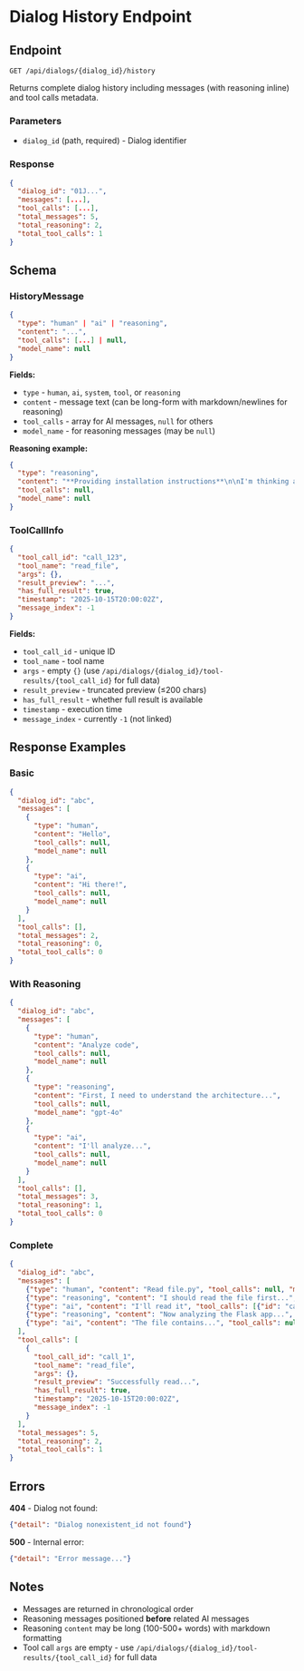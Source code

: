 # Dialog History Endpoint

## Endpoint

```
GET /api/dialogs/{dialog_id}/history
```

Returns complete dialog history including messages (with reasoning inline) and tool calls metadata.

### Parameters

- `dialog_id` (path, required) - Dialog identifier

### Response

```json
{
  "dialog_id": "01J...",
  "messages": [...],
  "tool_calls": [...],
  "total_messages": 5,
  "total_reasoning": 2,
  "total_tool_calls": 1
}
```

## Schema

### HistoryMessage

```json
{
  "type": "human" | "ai" | "reasoning",
  "content": "...",
  "tool_calls": [...] | null,
  "model_name": null
}
```

**Fields:**
- `type` - `human`, `ai`, `system`, `tool`, or `reasoning`
- `content` - message text (can be long-form with markdown/newlines for reasoning)
- `tool_calls` - array for AI messages, `null` for others
- `model_name` - for reasoning messages (may be `null`)

**Reasoning example:**
```json
{
  "type": "reasoning",
  "content": "**Providing installation instructions**\n\nI'm thinking about setup steps. First, I'll mention using `pip install -r requirements.txt` to install dependencies. Then, running the server with `uvicorn agentsmithy_server.api.app:create_app`. Don't forget to configure `.agentsmithy/config.json` including the `providers.openai.api_key` and models.",
  "tool_calls": null,
  "model_name": null
}
```

### ToolCallInfo

```json
{
  "tool_call_id": "call_123",
  "tool_name": "read_file",
  "args": {},
  "result_preview": "...",
  "has_full_result": true,
  "timestamp": "2025-10-15T20:00:02Z",
  "message_index": -1
}
```

**Fields:**
- `tool_call_id` - unique ID
- `tool_name` - tool name
- `args` - empty `{}` (use `/api/dialogs/{dialog_id}/tool-results/{tool_call_id}` for full data)
- `result_preview` - truncated preview (≤200 chars)
- `has_full_result` - whether full result is available
- `timestamp` - execution time
- `message_index` - currently `-1` (not linked)

## Response Examples

### Basic

```json
{
  "dialog_id": "abc",
  "messages": [
    {
      "type": "human",
      "content": "Hello",
      "tool_calls": null,
      "model_name": null
    },
    {
      "type": "ai",
      "content": "Hi there!",
      "tool_calls": null,
      "model_name": null
    }
  ],
  "tool_calls": [],
  "total_messages": 2,
  "total_reasoning": 0,
  "total_tool_calls": 0
}
```

### With Reasoning

```json
{
  "dialog_id": "abc",
  "messages": [
    {
      "type": "human",
      "content": "Analyze code",
      "tool_calls": null,
      "model_name": null
    },
    {
      "type": "reasoning",
      "content": "First, I need to understand the architecture...",
      "tool_calls": null,
      "model_name": "gpt-4o"
    },
    {
      "type": "ai",
      "content": "I'll analyze...",
      "tool_calls": null,
      "model_name": null
    }
  ],
  "tool_calls": [],
  "total_messages": 3,
  "total_reasoning": 1,
  "total_tool_calls": 0
}
```

### Complete

```json
{
  "dialog_id": "abc",
  "messages": [
    {"type": "human", "content": "Read file.py", "tool_calls": null, "model_name": null},
    {"type": "reasoning", "content": "I should read the file first...", "tool_calls": null, "model_name": "gpt-4o"},
    {"type": "ai", "content": "I'll read it", "tool_calls": [{"id": "call_1", "name": "read_file", "args": {"path": "file.py"}}], "model_name": null},
    {"type": "reasoning", "content": "Now analyzing the Flask app...", "tool_calls": null, "model_name": "gpt-4o"},
    {"type": "ai", "content": "The file contains...", "tool_calls": null, "model_name": null}
  ],
  "tool_calls": [
    {
      "tool_call_id": "call_1",
      "tool_name": "read_file",
      "args": {},
      "result_preview": "Successfully read...",
      "has_full_result": true,
      "timestamp": "2025-10-15T20:00:02Z",
      "message_index": -1
    }
  ],
  "total_messages": 5,
  "total_reasoning": 2,
  "total_tool_calls": 1
}
```

## Errors

**404** - Dialog not found:
```json
{"detail": "Dialog nonexistent_id not found"}
```

**500** - Internal error:
```json
{"detail": "Error message..."}
```

## Notes

- Messages are returned in chronological order
- Reasoning messages positioned **before** related AI messages
- Reasoning `content` may be long (100-500+ words) with markdown formatting
- Tool call `args` are empty - use `/api/dialogs/{dialog_id}/tool-results/{tool_call_id}` for full data
